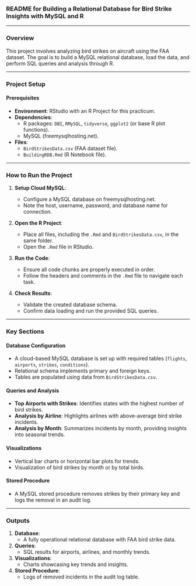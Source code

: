 
### **README for Building a Relational Database for Bird Strike Insights with MySQL and R**

---

### **Overview**
This project involves analyzing bird strikes on aircraft using the FAA dataset. The goal is to build a MySQL relational database, load the data, and perform SQL queries and analysis through R.

---

### **Project Setup**

#### **Prerequisites**
- **Environment**: RStudio with an R Project for this practicum.
- **Dependencies**:
  - R packages: `DBI`, `RMySQL`, `tidyverse`, `ggplot2` (or base R plot functions).
  - MySQL (freemysqlhosting.net).
- **Files**:
  - `BirdStrikesData.csv` (FAA dataset file).
  - `BuildingRDB.Rmd` (R Notebook file).

---

### **How to Run the Project**
1. **Setup Cloud MySQL**:
   - Configure a MySQL database on freemysqlhosting.net.
   - Note the host, username, password, and database name for connection.
   
2. **Open the R Project**:
   - Place all files, including the `.Rmd` and `BirdStrikesData.csv`, in the same folder.
   - Open the `.Rmd` file in RStudio.

3. **Run the Code**:
   - Ensure all code chunks are properly executed in order.
   - Follow the headers and comments in the `.Rmd` file to navigate each task.

4. **Check Results**:
   - Validate the created database schema.
   - Confirm data loading and run the provided SQL queries.
---

### **Key Sections**

#### **Database Configuration**
- A cloud-based MySQL database is set up with required tables (`flights`, `airports`, `strikes`, `conditions`).
- Relational schema implements primary and foreign keys.
- Tables are populated using data from `BirdStrikesData.csv`.

#### **Queries and Analysis**
- **Top Airports with Strikes**: Identifies states with the highest number of bird strikes.
- **Analysis by Airline**: Highlights airlines with above-average bird strike incidents.
- **Analysis by Month**: Summarizes incidents by month, providing insights into seasonal trends.

#### **Visualizations**
- Vertical bar charts or horizontal bar plots for trends.
- Visualization of bird strikes by month or by total birds.

#### **Stored Procedure**
- A MySQL stored procedure removes strikes by their primary key and logs the removal in an audit log.

---

### **Outputs**
1. **Database**:
   - A fully operational relational database with FAA bird strike data.
2. **Queries**:
   - SQL results for airports, airlines, and monthly trends.
3. **Visualizations**:
   - Charts showcasing key trends and insights.
4. **Stored Procedure**:
   - Logs of removed incidents in the audit log table.
